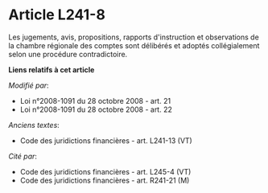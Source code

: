 # Article L241-8

Les jugements, avis, propositions, rapports d'instruction et observations de la chambre régionale des comptes sont délibérés
et adoptés collégialement selon une procédure contradictoire.

**Liens relatifs à cet article**

_Modifié par_:

  - Loi n°2008-1091 du 28 octobre 2008 - art. 21
  - Loi n°2008-1091 du 28 octobre 2008 - art. 22

_Anciens textes_:

  - Code des juridictions financières - art. L241-13 (VT)

_Cité par_:

  - Code des juridictions financières - art. L245-4 (VT)
  - Code des juridictions financières - art. R241-21 (M)

